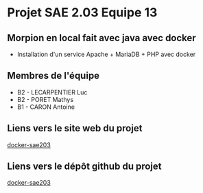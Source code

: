 # Projet SAE 2.03 Equipe 13

## Morpion en local fait avec java avec docker

- Installation d'un service Apache + MariaDB + PHP avec docker

## Membres de l'équipe

- B2 - LECARPENTIER Luc
- B2 - PORET Mathys
- B1 - CARON Antoine

## Liens vers le site web du projet

[docker-sae203](https://Antoine-CARON.github.io/lampDocker/)

## Liens vers le dépôt github du projet

[docker-sae203](https://github.com/Antoine-CARON/lampDocker)


